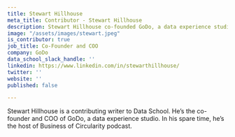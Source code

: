 ```yaml
---
title: Stewart Hillhouse
meta_title: Contributor - Stewart Hillhouse
description: Stewart Hillhouse co-founded GoDo, a data experience studio.
image: "/assets/images/stewart.jpeg"
is_contributor: true
job_title: Co-Founder and COO
company: GoDo
data_school_slack_handle: ''
linkedin: https://www.linkedin.com/in/stewarthillhouse/
twitter: ''
website: ''
published: false

---
```

Stewart Hillhouse is a contributing writer to Data School. He’s the co-founder and COO of GoDo, a data experience studio. In his spare time, he’s the host of Business of Circularity podcast.